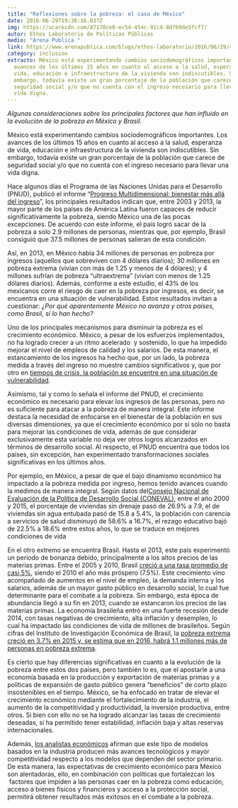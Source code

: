 ```yaml
---
title: "Reflexiones sobre la pobreza: el caso de México"
date: 2016-06-29T19:38:16.037Z
img: https://ucarecdn.com/87178ce0-ec54-454c-91c4-8d769de5fcf7/
autor: Ethos Laboratorio de Políticas Públicas
medio: "Arena Publica "
link: https://www.arenapublica.com/blogs/ethos-laboratorio/2016/06/29/4866
category: inclusion
extracto: México está experimentando cambios sociodemográficos importantes. Los
  avances de los últimos 15 años en cuanto al acceso a la salud, esperanza de
  vida, educación e infraestructura de la vivienda son indiscutibles. Sin
  embargo, todavía existe un gran porcentaje de la población que carece de
  seguridad social y/o que no cuenta con el ingreso necesario para llevar una
  vida digna.
---
```

*Algunas consideraciones sobre los principales factores que han influido en la evolución de la pobreza en México y Brasil.*

México está experimentando cambios sociodemográficos importantes. Los avances de los últimos 15 años en cuanto al acceso a la salud, esperanza de vida, educación e infraestructura de la vivienda son indiscutibles. Sin embargo, todavía existe un gran porcentaje de la población que carece de seguridad social y/o que no cuenta con el ingreso necesario para llevar una vida digna. 

Hace algunos días el Programa de las Naciones Unidas para el Desarrollo (PNUD), publicó el informe “[Progreso Multidimensional: bienestar más allá del ingreso](http://www.pnud.org.br/Arquivos/HDR2016ExeSumEsp.pdf)”, los principales resultados indican que, entre 2003 y 2013, la mayor parte de los países de América Latina fueron capaces de reducir significativamente la pobreza, siendo México una de las pocas excepciones. De acuerdo con este informe, el país logró sacar de la pobreza a solo 2.9 millones de personas, mientras que, por ejemplo, Brasil consiguió que 37.5 millones de personas salieran de esta condición.

Así, en 2013, en México había 34 millones de personas en pobreza por ingresos (aquellos que sobreviven con 4 dólares diarios); 30 millones en pobreza extrema (vivían con más de 1.25 y menos de 4 dólares); y 4 millones sufrían de pobreza “ultraextrema” (vivían con menos de 1.25 dólares diarios). Además, conforme a este estudio, el 43% de los mexicanos corre el riesgo de caer en la pobreza por ingresos, es decir, se encuentra en una situación de vulnerabilidad. Estos resultados invitan a cuestionar: *¿Por qué aparentemente México no avanza y otros países, como Brasil, sí lo han hecho?*

Uno de los principales mecanismos para disminuir la pobreza es el crecimiento económico. México, a pesar de los esfuerzos implementados, no ha logrado crecer a un ritmo acelerado  y sostenido, lo que ha impedido mejorar el nivel de empleos de calidad y los salarios. De esta manera, el estancamiento de los ingresos ha hecho que, por un lado, la pobreza medida a través del ingreso no muestre cambios significativos y, que por otro en [tiempos de crisis, la población se encuentre en una situación de vulnerabilidad](http://www.noticiasmvs.com/#!/noticias/desarrollo-economico-prioridad-para-reducir-pobreza-hernandez-licona-388). 

Asimismo, tal y como lo señala el informe del PNUD, el crecimiento económico es necesario para elevar los ingresos de las personas, pero no es suficiente para atacar a la pobreza de manera integral. Este informe destaca la necesidad de enfocarse en el bienestar de la población en sus diversas dimensiones, ya que el crecimiento económico por sí solo no basta para mejorar las condiciones de vida, además de que considerar exclusivamente esta variable no deja ver otros logros alcanzados en términos de desarrollo social. Al respecto, el PNUD encuentra que todos los países, sin excepción, han experimentado transformaciones sociales significativas en los últimos años. 

Por ejemplo, en México, a pesar de que el bajo dinamismo económico ha impactado a la pobreza medida por ingreso, hemos tenido avances cuando la medimos de manera integral. Según datos del[Consejo Nacional de Evaluación de la Política de Desarrollo Social (CONEVAL)](http://www.coneval.org.mx/), entre el año 2000 y 2015, el porcentaje de viviendas sin drenaje pasó de 26.9% a 7.9, el de viviendas sin agua entubada pasó de 15.8 a 5.4%, la población con carencia a servicios de salud disminuyó de 58.6% a 16.7%, el rezago educativo bajó de 22.5% a 18.6% entre estos años, lo que se traduce en mejores condiciones de vida

En el otro extremo se encuentra Brasil. Hasta el 2013, este país experimentó un periodo de bonanza debido, principalmente a los altos precios de las materias primas. Entre el 2005 y 2010, Brasil [creció a una tasa promedio de casi 5%](http://eleconomista.com.mx/columnas/columna-especial-valores/2012/03/13/que-le-paso-crecimiento-brasil), siendo el 2010 el año más próspero (7.5%). Este crecimiento vino acompañado de aumentos en el nivel de empleo, la demanda interna y los salarios, además de un mayor gasto público en desarrollo social, lo cual fue determinante para el combate a la pobreza. Sin embargo, esta época de abundancia llegó a su fin en 2013, cuando se estancaron los precios de las materias primas. La economía brasileña entró en una fuerte recesión desde 2014, con tasas negativas de crecimiento, alta inflación y desempleo, lo cual ha impactado las condiciones de vida de millones de brasileños. Según cifras del Instituto de Investigación Económica de Brasil, la [pobreza extrema creció en 3.7% en 2015 y, se estima que en 2016, habrá 1.1 millones más de personas en pobreza extrema](https://internacional.elpais.com/internacional/2014/11/07/actualidad/1415323121_850212.html).

Es cierto que hay diferencias significativas en cuanto a la evolución de la pobreza entre estos dos países, pero también lo es, que el apostarle a una economía basada en la producción y exportación de materias primas y a políticas de expansión de gasto público genera “beneficios” de corto plazo insostenibles en el tiempo. México, se ha enfocado en tratar de elevar el crecimiento económico mediante el fortalecimiento de la industria, el aumento de la competitividad y productividad, la inversión productiva, entre otros. Si bien con ello no se ha logrado alcanzar las tasas de crecimiento deseadas, si ha permitido tener estabilidad, inflación baja y altas reservas internacionales. 

Además, [los analistas económicos](https://www.bbc.com/mundo/noticias/2012/09/120914_economia_brasil_vs_mexico_yv) afirman que este tipo de modelos basados en la industria producen más avances tecnológicos y mayor competitividad respecto a los modelos que dependen del sector primario. De esta manera, las expectativas de crecimiento económico para México son alentadoras, ello, en combinación con políticas que fortalezcan los  factores que impiden a las personas caer en la pobreza como educación, acceso a bienes físicos y financieros y acceso a la protección social, permitirá obtener resultados más exitosos en el combate a la pobreza.
